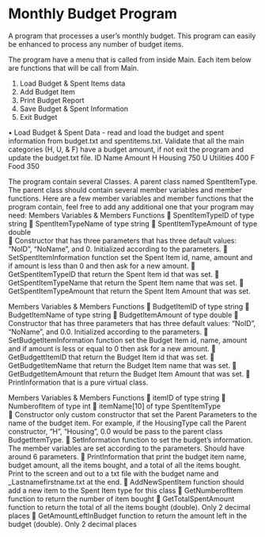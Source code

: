 # Monthly Budget Program
A program that processes a user’s monthly budget. This program can easily be enhanced to process any number of budget items. 

The program have a menu that is called from inside Main. Each item below are functions that will be call from Main.
1.	Load Budget & Spent Items data
2.	Add Budget Item
3.	Print Budget Report
4.	Save Budget & Spent Information
5.	Exit Budget

•	Load Budget & Spent Data - read and load the budget and spent information from budget.txt and spentitems.txt.  Validate that all the main categories (H, U, & F) have a budget amount, if not exit the program and update the budget.txt file. 
ID	Name	Amount
H	Housing	750
U	Utilities 	400
F	Food	350


The program contain several Classes. A parent class named SpentItemType. The parent class should contain several member variables and member functions.
Here are a few member variables and member functions that the program contain, feel free to add any additional one that your program may need:
Members Variables &	Members Functions
	SpentItemTypeID of type string
	SpentItemTypeName of type string
	SpentItemTypeAmount of type double	
	Constructor that has three parameters that has three default values: “NoID”, “NoName”, and 0. Initialized according to the parameters.
	SetSpentItemInformation function set the Spent Item id, name, amount and if amount is less than 0 and then ask for a new amount.
	GetSpentItemTypeID that return the Spent Item id that was set.
	GetSpentItemTypeName that return the Spent Item name that was set.
	GetSpentItemTypeAmount that return the Spent Item Amount that was set.

Members Variables &	Members Functions
	BudgetItemID of type string
	BudgetItemName of type string
	BudgetItemAmount of type double	
	Constructor that has three parameters that has three default values: “NoID”, “NoName”, and 0.0. Initialized according to the parameters.
	SetBudgetItemInformation function set the Budget Item id, name, amount and if amount is less or equal to 0 then ask for a new amount.
	GetBudgettItemID that return the Budget Item id that was set.
	GetBudgetItemName that return the Budget Item name that was set.
	GetBudgetItemAmount that return the Budget Item Amount that was set.
	PrintInformation that is a pure virtual class.

Members Variables	& Members Functions
	itemID of type string
	NumberofItem of type int
	itemName[10] of type SpentItemType	
	Constructor only custom constructor that set the Parent Parameters to the name of the budget item. For example, if the HousingType call the Parent constructor, “H”, “Housing”, 0.0 would be pass to the parent class BudgetItemType.
	SetInformation function to set the budget’s information. The member variables are set according to the parameters. Should have around 6 parameters.
	PrintInformation that print the budget item name, budget amount, all the items bought, and a total of all the items bought. Print to the screen and out to a txt file with the budget name and _Lastnamefirstname.txt at the end.
	AddNewSpentItem function should add a new item to the Spent Item type for this class
	GetNumberofItem function to return the number of item bought
	GetTotalSpentAmount function to return the total of all the items bought (double). Only 2 decimal places
	GetAmountLeftInBudget function to return the amount left in the budget (double). Only 2 decimal places

